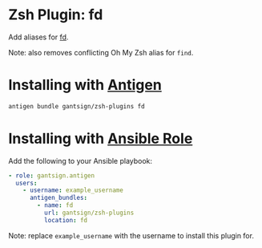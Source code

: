 # Zsh Plugin: fd

Add aliases for [fd](https://github.com/sharkdp/fd).

Note: also removes conflicting Oh My Zsh alias for `find`.

# Installing with [Antigen](https://github.com/zsh-users/antigen)

```bash
antigen bundle gantsign/zsh-plugins fd
```

# Installing with [Ansible Role](https://galaxy.ansible.com/gantsign/antigen)

Add the following to your Ansible playbook:

```yaml
- role: gantsign.antigen
  users:
    - username: example_username
      antigen_bundles:
        - name: fd
          url: gantsign/zsh-plugins
          location: fd
```

Note: replace `example_username` with the username to install this plugin for.
